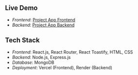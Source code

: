## Live Demo
- *Frontend*: [Project App Frontend](https://project-management-eight-nu.vercel.app/login)
- *Backend*: [Project App Backend](https://project-management-gcai.onrender.com)

## Tech Stack
- *Frontend*: React.js, React Router, React Toastify, HTML, CSS
- *Backend*: Node.js, Express.js
- *Database*: MongoDB
- *Deployment*: Vercel (Frontend), Render (Backend)
